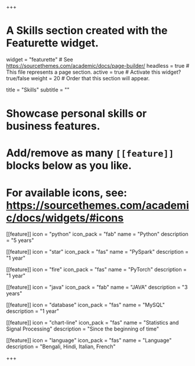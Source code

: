 +++
# A Skills section created with the Featurette widget.
widget = "featurette"  # See https://sourcethemes.com/academic/docs/page-builder/
headless = true  # This file represents a page section.
active = true  # Activate this widget? true/false
weight = 20  # Order that this section will appear.

title = "Skills"
subtitle = ""

# Showcase personal skills or business features.
# 
# Add/remove as many `[[feature]]` blocks below as you like.
# 
# For available icons, see: https://sourcethemes.com/academic/docs/widgets/#icons

[[feature]]
  icon = "python"
  icon_pack = "fab"
  name = "Python"
  description = "5 years"

[[feature]]
  icon = "star"
  icon_pack = "fas"
  name = "PySpark"
  description = "1 year"

[[feature]]
  icon = "fire"
  icon_pack = "fas"
  name = "PyTorch"
  description = "1 year"  
  
[[feature]]
  icon = "java"
  icon_pack = "fab"
  name = "JAVA"
  description = "3 years"
  
[[feature]]
  icon = "database"
  icon_pack = "fas"
  name = "MySQL"
  description = "1 year"
  
[[feature]]
  icon = "chart-line"
  icon_pack = "fas"
  name = "Statistics and Signal Processing"
  description = "Since the beginning of time"  
  
[[feature]]
  icon = "language"
  icon_pack = "fas"
  name = "Language"
  description = "Bengali, Hindi, Italian, French"

+++
